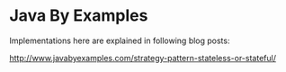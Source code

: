 # Java By Examples

Implementations here are explained in following blog posts:

http://www.javabyexamples.com/strategy-pattern-stateless-or-stateful/
